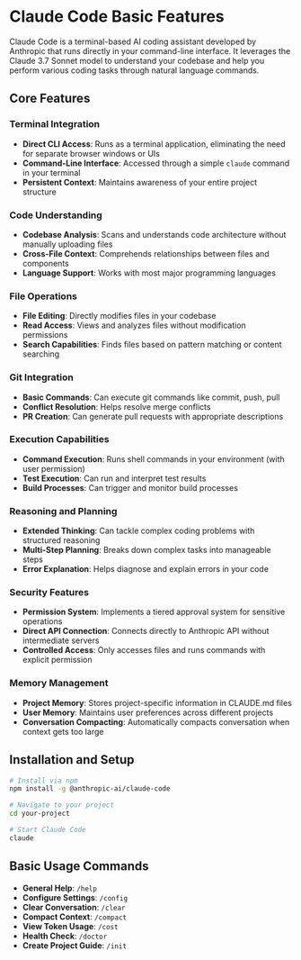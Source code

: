 # Claude Code Basic Features

Claude Code is a terminal-based AI coding assistant developed by Anthropic that runs directly in your command-line interface. It leverages the Claude 3.7 Sonnet model to understand your codebase and help you perform various coding tasks through natural language commands.

## Core Features

### Terminal Integration
- **Direct CLI Access**: Runs as a terminal application, eliminating the need for separate browser windows or UIs
- **Command-Line Interface**: Accessed through a simple `claude` command in your terminal
- **Persistent Context**: Maintains awareness of your entire project structure

### Code Understanding
- **Codebase Analysis**: Scans and understands code architecture without manually uploading files
- **Cross-File Context**: Comprehends relationships between files and components
- **Language Support**: Works with most major programming languages

### File Operations
- **File Editing**: Directly modifies files in your codebase
- **Read Access**: Views and analyzes files without modification permissions
- **Search Capabilities**: Finds files based on pattern matching or content searching

### Git Integration
- **Basic Commands**: Can execute git commands like commit, push, pull
- **Conflict Resolution**: Helps resolve merge conflicts
- **PR Creation**: Can generate pull requests with appropriate descriptions

### Execution Capabilities
- **Command Execution**: Runs shell commands in your environment (with user permission)
- **Test Execution**: Can run and interpret test results
- **Build Processes**: Can trigger and monitor build processes

### Reasoning and Planning
- **Extended Thinking**: Can tackle complex coding problems with structured reasoning
- **Multi-Step Planning**: Breaks down complex tasks into manageable steps
- **Error Explanation**: Helps diagnose and explain errors in your code

### Security Features
- **Permission System**: Implements a tiered approval system for sensitive operations
- **Direct API Connection**: Connects directly to Anthropic API without intermediate servers
- **Controlled Access**: Only accesses files and runs commands with explicit permission

### Memory Management
- **Project Memory**: Stores project-specific information in CLAUDE.md files
- **User Memory**: Maintains user preferences across different projects
- **Conversation Compacting**: Automatically compacts conversation when context gets too large

## Installation and Setup

```bash
# Install via npm
npm install -g @anthropic-ai/claude-code

# Navigate to your project
cd your-project

# Start Claude Code
claude
```

## Basic Usage Commands

- **General Help**: `/help`
- **Configure Settings**: `/config`
- **Clear Conversation**: `/clear`
- **Compact Context**: `/compact`
- **View Token Usage**: `/cost`
- **Health Check**: `/doctor`
- **Create Project Guide**: `/init`
